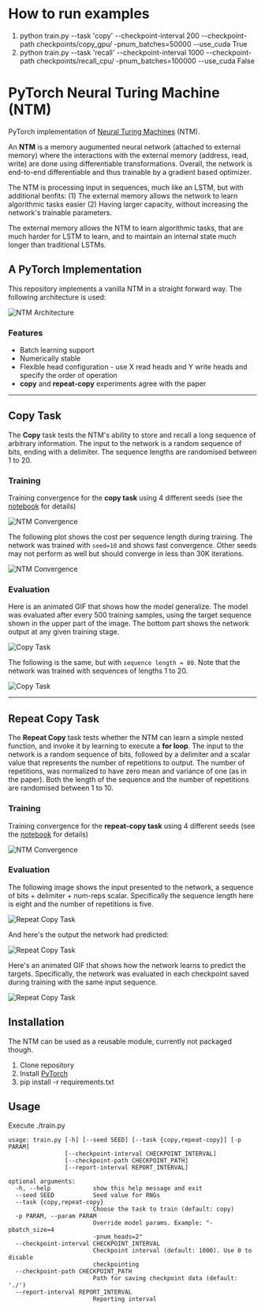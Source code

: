 # How to run examples

1. python train.py --task 'copy' --checkpoint-interval 200 --checkpoint-path checkpoints/copy_gpu/ -pnum_batches=50000 --use_cuda True
2. python train.py --task 'recall' --checkpoint-interval 1000 --checkpoint-path checkpoints/recall_cpu/ -pnum_batches=100000 --use_cuda False

# PyTorch Neural Turing Machine (NTM)

PyTorch implementation of [Neural Turing Machines](https://arxiv.org/abs/1410.5401) (NTM).

An **NTM** is a memory augumented neural network (attached to external memory) where the interactions with the external memory (address, read, write) are done using differentiable transformations. Overall, the network is end-to-end differentiable and thus trainable by a gradient based optimizer.

The NTM is processing input in sequences, much like an LSTM, but with additional benfits: (1) The external memory allows the network to learn algorithmic tasks easier (2) Having larger capacity, without increasing the network's trainable parameters.

The external memory allows the NTM to learn algorithmic tasks, that are much harder for LSTM to learn, and to maintain an internal state much longer than traditional LSTMs.

## A PyTorch Implementation

This repository implements a vanilla NTM in a straight forward way. The following architecture is used:

![NTM Architecture](./images/ntm.png)

### Features
* Batch learning support
* Numerically stable
* Flexible head configuration - use X read heads and Y write heads and specify the order of operation
* **copy** and **repeat-copy** experiments agree with the paper

***

## Copy Task

The **Copy** task tests the NTM's ability to store and recall a long sequence of arbitrary information. The input to the network is a random sequence of bits, ending with a delimiter. The sequence lengths are randomised between 1 to 20.

### Training

Training convergence for the **copy task** using 4 different seeds (see the [notebook](./notebooks/copy-task-plots.ipynb) for details)

![NTM Convergence](./images/copy-train.png)

 The following plot shows the cost per sequence length during training. The network was trained with `seed=10` and shows fast convergence. Other seeds may not perform as well but should converge in less than 30K iterations.

![NTM Convergence](./images/copy-train2.png)

### Evaluation

Here is an animated GIF that shows how the model generalize. The model was evaluated after every 500 training samples, using the target sequence shown in the upper part of the image. The bottom part shows the network output at any given training stage.

![Copy Task](./images/copy-train-20-fast.gif)

The following is the same, but with `sequence length = 80`. Note that the network was trained with sequences of lengths 1 to 20.

![Copy Task](./images/copy-train-80-fast.gif)

***
## Repeat Copy Task

The **Repeat Copy** task tests whether the NTM can learn a simple nested function, and invoke it by learning to execute a __for loop__. The input to the network is a random sequence of bits, followed by a delimiter and a scalar value that represents the number of repetitions to output. The number of repetitions, was normalized to have zero mean and variance of one (as in the paper). Both the length of the sequence and the number of repetitions are randomised between 1 to 10.

### Training

Training convergence for the **repeat-copy task** using 4 different seeds (see the [notebook](./notebooks/repeat-copy-task-plots.ipynb) for details)

![NTM Convergence](./images/repeat-copy-train.png)

### Evaluation

The following image shows the input presented to the network, a sequence of bits + delimiter + num-reps scalar. Specifically the sequence length here is eight and the number of repetitions is five.

![Repeat Copy Task](./images/repeat-copy-ex-inp.png)

And here's the output the network had predicted:

![Repeat Copy Task](./images/repeat-copy-ex-outp.png)

Here's an animated GIF that shows how the network learns to predict the targets. Specifically, the network was evaluated in each checkpoint saved during training with the same input sequence.

![Repeat Copy Task](./images/repeat-copy-train-10.gif)

## Installation

The NTM can be used as a reusable module, currently not packaged though.

1. Clone repository
2. Install [PyTorch](http://pytorch.org/)
3. pip install -r requirements.txt

## Usage

Execute ./train.py

```
usage: train.py [-h] [--seed SEED] [--task {copy,repeat-copy}] [-p PARAM]
                [--checkpoint-interval CHECKPOINT_INTERVAL]
                [--checkpoint-path CHECKPOINT_PATH]
                [--report-interval REPORT_INTERVAL]

optional arguments:
  -h, --help            show this help message and exit
  --seed SEED           Seed value for RNGs
  --task {copy,repeat-copy}
                        Choose the task to train (default: copy)
  -p PARAM, --param PARAM
                        Override model params. Example: "-pbatch_size=4
                        -pnum_heads=2"
  --checkpoint-interval CHECKPOINT_INTERVAL
                        Checkpoint interval (default: 1000). Use 0 to disable
                        checkpointing
  --checkpoint-path CHECKPOINT_PATH
                        Path for saving checkpoint data (default: './')
  --report-interval REPORT_INTERVAL
                        Reporting interval
```
